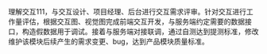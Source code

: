 ﻿理解交互111，与交互设计、项目经理、后台进行交互需求评审。针对交互进行工作量评估，根据交互图、视觉图完成前端交互开发，与服务端约定需要的数据接口，构造假数据用于调试。接着与服务端对接联调，通过自测达到提测标准，修改维护该模块后续产生的需求变更、bug，达到产品模块质量标准。
